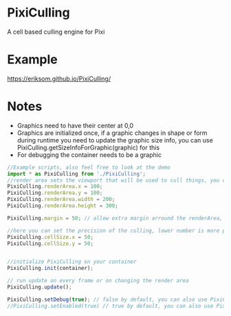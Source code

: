 # PixiCulling
A cell based culling engine for Pixi

# Example
https://eriksom.github.io/PixiCulling/

# Notes
* Graphics need to have their center at 0,0
* Graphics are initialized once, if a graphic changes in shape or form during runtime you need to update the graphic size info, you can use PixiCulling.getSizeInfoForGraphic(graphic) for this
* For debugging the container needs to be a graphic

```javascript
//Example scripts, also feel free to look at the demo
import * as PixiCulling from './PixiCulling';
//render area sets the viewport that will be used to cull things, you can also change these during runtime
PixiCulling.renderArea.x = 100;
PixiCulling.renderArea.y = 100;
PixiCulling.renderArea.width = 200;
PixiCulling.renderArea.height = 300;

PixiCulling.margin = 50; // allow extra margin arround the renderArea, usefull when setting renderArea to full screen and you dont want big objects to pop in the screen, default=0

//here you can set the precision of the culling, lower number is more precision, don't change these during runtime
PixiCulling.cellSize.x = 50;
PixiCulling.cellSize.y = 50;


//initialize PixiCulling on your container
PixiCulling.init(container);

// run update on every frame or on changing the render area
PixiCulling.update();

PixiCulling.setDebug(true); // false by default, you can also use PixiCulling.toggleDebug();
//PixiCulling.setEnabled(true) // true by default, you can also use PixiCulling.toggleEnabled();

```
